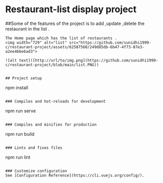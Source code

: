 # Restaurant-list display project
##Some of the features of the project is to add ,update ,delete the restaurant in the list .
```
The Home page which has the list of restaurants .
<img width="729" alt="list" src="https://github.com/sunidhi1999-c/restaurant-project/assets/62587560/249d85db-6b47-4f73-87e3-a2ee466e6ad3">

![alt text]([http://url/to/img.png](https://github.com/sunidhi1999-c/restaurant-project/blob/main/list.PNG))
```
```

## Project setup
```
npm install
```

### Compiles and hot-reloads for development
```
npm run serve
```

### Compiles and minifies for production
```
npm run build
```

### Lints and fixes files
```
npm run lint
```

### Customize configuration
See [Configuration Reference](https://cli.vuejs.org/config/).
